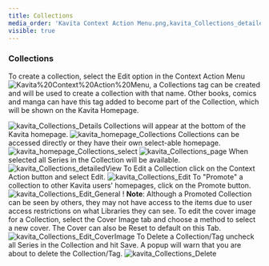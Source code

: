 ```yaml
---
title: Collections
media_order: 'Kavita Context Action Menu.png,kavita_Collections_detailedView.webp,kavita_Collections_Details.webp,kavita_Collections_Edit.webp,kavita_homepage_Collections.webp,kavita_homepage_Collections_select.webp,KavitaCollectionSelected.webp,KavitaCollectionsHomepage.webp,kavtia_Collections_Delete.webp'
visible: true
---
```


### Collections

To create a collection, select the Edit option in the Context Action Menu ![Kavita%20Context%20Action%20Menu](Kavita%20Context%20Action%20Menu.png "Kavita%20Context%20Action%20Menu"), a Collections tag can be created and will be used to create a collection with that name. Other books, comics and manga can have this tag added to become part of the Collection, which will be shown on the Kavita Homepage.

![kavita_Collections_Details](kavita_Collections_Details.webp "kavita_Collections_Details")
Collections will appear at the bottom of the Kavita homepage. 
![kavita_homepage_Collections](kavita_homepage_Collections.webp "kavita_homepage_Collections")
Collections can be accessed directly or they have their own select-able homepage.
![kavita_homepage_Collections_select](kavita_homepage_Collections_select.webp "kavita_homepage_Collections_select")
![kavita_Collections_page](kavita_Collections_page.webp "kavita_Collections_page")
When selected all Series in the Collection will be available.
![kavita_Collections_detailedView](kavita_Collections_detailedView.webp "kavita_Collections_detailedView")
To Edit a Collection click on the Context Action button and select Edit.
![kavita_Collections_Edit](kavita_Collections_Edit.webp "kavita_Collections_Edit")
To "Promote" a collection to other Kavita users' homepages, click on the Promote button.
![kavita_Collections_Edit_General](kavita_Collections_Edit_General.webp "kavita_Collections_Edit_General")
! **Note**: Although a Promoted Collection can be seen by others, they may not have access to the items due to user access restrictions on what Libraries they can see.
To edit the cover image for a Collection, select the Cover Image tab and choose a method to select a new cover. The Cover can also be Reset to default on this Tab.
![kavita_Collections_Edit_CoverImage](kavita_Collections_Edit_CoverImage.webp "kavita_Collections_Edit_CoverImage")
To Delete a Collection/Tag uncheck all Series in the Collection and hit Save. A popup will warn that you are about to delete the Collection/Tag.
![kavita_Collections_Delete](kavita_Collections_Delete.webp "kavita_Collections_Delete")